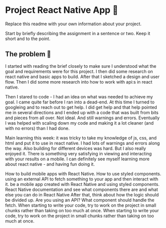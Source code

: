 # Project React Native App 📱

Replace this readme with your own information about your project.

Start by briefly describing the assignment in a sentence or two. Keep it short and to the point.

## The problem 🧠
I started with reading the brief closely to make sure I understood what the goal and requirements were for this project. I then did some research on react native and basic apps to build. After that I sketched a design and user flow. Then I did some more research into how to work with api:s in react native. 

Then I stared to code - I had an idea on what was needed to achieve my goal. I came quite far before I ran into a dead-end. At this time I turned to googleing and to reach out to get help. I did get help and that help pointed me in several directions and I ended up with a code that was built from bits and pieces from all over. Not ideal. And still warnings and errors. Eventually I was helped with scaling down my code and making it a lot cleaner (and with no errors) than I had done. 

Main learning this week: it was tricky to take my knowledge of js, css, and html and put it to use in react native. I had lots of warnings and errors along the way. Also building for different devices was hard. But I also really enjoyed it. There is something very satisfying in viewing and interacting with your results on a mobile. I can definitely see myself learning more about react native - and having fun doing it.

How to build mobile apps with React Native.
How to use styled components.
using an external API to fetch something to your app and then interact with it.
be a mobile app created with React Native and using styled components. 
React Native documentation and see what components there are and what else you can do in React Native
After that, think about how the logic should be divided up. Are you using an API? What component should handle the fetch.
When starting to write your code, try to work on the project in small chunks rather than taking on too much at once.
When starting to write your code, try to work on the project in small chunks rather than taking on too much at once.

